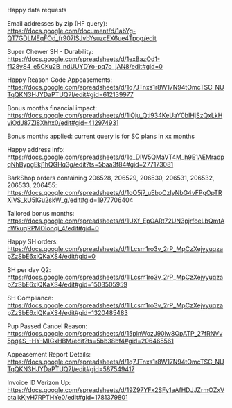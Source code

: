 
Happy data requests

Email addresses by zip (HF query): https://docs.google.com/document/d/1abYg-QT7GDLMEqFOd_fr907lSJvbYsuzcEX6ue4Tpog/edit

Super Chewer SH - Durability: https://docs.google.com/spreadsheets/d/1exBazOd1-f128yS4_e5CKu2B_ndUUYDYo-pq7o_jAN8/edit#gid=0

Happy Reason Code Appeasements: https://docs.google.com/spreadsheets/d/1q7JTnxs1r8W17N94tOmcTSC_NUTqQKN3HJYDaPTUQ7I/edit#gid=612139977

Bonus months financial impact: https://docs.google.com/spreadsheets/d/1iQju_Qti934KeUaY0bIHjSzQxLkHyiOdJ87Zl8Xhhx0/edit#gid=412974931

Bonus months applied: current query is for SC plans in xx months

Happy address info: https://docs.google.com/spreadsheets/d/1q_DIW5QMaVT4M_h9E1AEMradpqNhBypgEkj1hQGHq3g/edit?ts=5baa3f84#gid=277173081

BarkShop orders containing 206528, 206529, 206530, 206531, 206532, 206533, 206455: https://docs.google.com/spreadsheets/d/1oO5j7_uEbpCzIyNbG4vFPgOpTRXlVS_kU5IGu2skW_g/edit#gid=1977706404

Tailored bonus months: https://docs.google.com/spreadsheets/d/1UXf_EpOARt72UN3pjrfoeLbQmtAnWkugRPMOIonqi_4/edit#gid=0


Happy SH orders: https://docs.google.com/spreadsheets/d/1lLcsm1ro3v_2rP_MpCzXejyyuqzapZzSbE6xlQKaXS4/edit#gid=0

SH per day Q2: https://docs.google.com/spreadsheets/d/1lLcsm1ro3v_2rP_MpCzXejyyuqzapZzSbE6xlQKaXS4/edit#gid=1503505959

SH Compliance: https://docs.google.com/spreadsheets/d/1lLcsm1ro3v_2rP_MpCzXejyyuqzapZzSbE6xlQKaXS4/edit#gid=1320485483

Pup Passed Cancel Reason: https://docs.google.com/spreadsheets/d/15plnWozJ90lw8OpATP_27fRNVv5pg4S_-HY-MIGxHBM/edit?ts=5bb38bf4#gid=206465561

Appeasement Report Details: https://docs.google.com/spreadsheets/d/1q7JTnxs1r8W17N94tOmcTSC_NUTqQKN3HJYDaPTUQ7I/edit#gid=587549417

Invoice ID Verizon Up: https://docs.google.com/spreadsheets/d/19Z97YFx2SFy1aAfHDJJZrmOZxVotaikKjvH7RPTHYe0/edit#gid=1781379801

